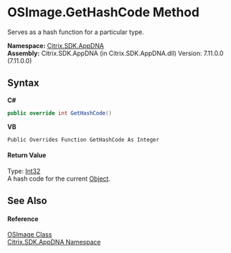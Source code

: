 # OSImage.GetHashCode Method 
 

Serves as a hash function for a particular type.

**Namespace:**&nbsp;[Citrix.SDK.AppDNA](index.md)<br />**Assembly:**&nbsp;Citrix.SDK.AppDNA (in Citrix.SDK.AppDNA.dll) Version: 7.11.0.0 (7.11.0.0)

## Syntax

**C#**
```csharp
public override int GetHashCode()
```

**VB**
```vbnet
Public Overrides Function GetHashCode As Integer
```


#### Return Value
Type: <a href="http://msdn2.microsoft.com/en-us/library/td2s409d" target="_blank">Int32</a><br />A hash code for the current <a href="http://msdn2.microsoft.com/en-us/library/e5kfa45b" target="_blank">Object</a>.

## See Also


#### Reference
<a href="3392740e-a7b4-99c9-3be9-08c56344708c">OSImage Class</a><br /><a href="fe2d265b-410b-8b11-1eb4-a790e0b062bf">Citrix.SDK.AppDNA Namespace</a><br />